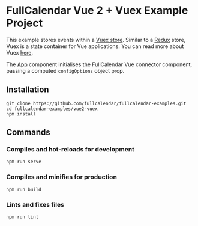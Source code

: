 # FullCalendar Vue 2 + Vuex Example Project

This example stores events within a [Vuex store](https://vuex.vuejs.org/guide). Similar to a [Redux](https://redux.js.org/introduction/getting-started) store, Vuex is a state container for Vue applications. You can read more about Vuex [here](https://vuex.vuejs.org).

The [App](./src/App.vue) component initialises the FullCalendar Vue connector component, passing a computed `configOptions` object prop.

## Installation

```
git clone https://github.com/fullcalendar/fullcalendar-examples.git
cd fullcalendar-examples/vue2-vuex
npm install
```

## Commands

### Compiles and hot-reloads for development
```
npm run serve
```

### Compiles and minifies for production
```
npm run build
```

### Lints and fixes files
```
npm run lint
```
